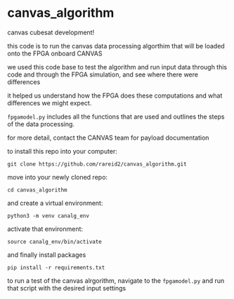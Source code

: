 # canvas_algorithm
canvas cubesat development!

this code is to run the canvas data processing algorthim that will be loaded onto the FPGA onboard CANVAS

we used this code base to test the algorithm and run input data through this code and through the FPGA simulation, and see where there were differences

it helped us understand how the FPGA does these computations and what differences we might expect.

```fpgamodel.py``` includes all the functions that are used and outlines the steps of the data processing.

for more detail, contact the CANVAS team for payload documentation

to install this repo into your computer: 
```
git clone https://github.com/rareid2/canvas_algorithm.git
```

move into your newly cloned repo:
```
cd canvas_algorithm
```

and create a virtual environment:
```
python3 -m venv canalg_env
```

activate that environment:
```
source canalg_env/bin/activate
```

and finally install packages
```
pip install -r requirements.txt
```

to run a test of the canvas alrgorithm, navigate to the ```fpgamodel.py``` and run that script with the desired input settings